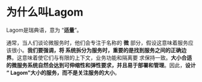 为什么叫Lagom
===================================================================================
Lagom是瑞典语，意为 “**适量**”。

通常，当人们谈论微服务时，他们会专注于名称的 **微** 部分，假设这意味着服务应该很小。**我们要强调，将
系统拆分为服务时，重要的是找到服务之间的正确边界**。这意味着使它们与有限的上下文，业务功能和隔离要
求保持一致。**大小合适的微服务系统自然会达到可伸缩性和弹性要求，并且易于部署和管理**。因此，**设计
“ Lagom”大小的服务，而不是关注服务的大小**。